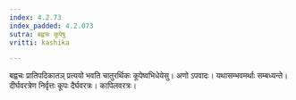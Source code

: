 ```yaml
---
index: 4.2.73
index_padded: 4.2.073
sutra: बह्वचः कूपेषु
vritti: kashika

---
```

बह्वचः प्रातिपदिकातञ् प्रत्ययो भवति चातुरर्थिकः कूपेष्वभिधेयेसु। अणो ऽपवादः। यथासम्भवमर्थाः सम्बध्यन्ते। दीर्घवरत्रेण निर्वृत्तः कूपः दैर्घवरत्रः। कापिलवरत्रः।